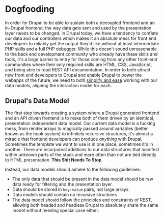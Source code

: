 # Dogfooding

In order for Drupal to be able to sustain both a decoupled frontend and an in-Drupal frontend, the way data gets sent and used by the presentation layer needs to be changed. In Drupal today, we have a tendency to conflate our data and our controllers which makes it an absolute mess for front end developers to reliably get the output they'd like without at least intermediate PHP skills and a full PHP debugger. While this doesn't sound unreasonable to the back end development community who already have these skills and tools, it's a large barrier to entry for those coming from any other front-end communities where their only required skills are HTML, CSS, JavaScript, and being able to read REST API documentation. In order to both attract new front end developers to Drupal and enable Drupal to power the webapps of the future, we need to both [simplify and ease](https://austin2014.drupal.org/session/stomp-complexity) working with our data models, aligning the interaction model for each.

## Drupal's Data Model

The first step towards creating a system where a Drupal generated frontend and an API driven frontend is to make both of them driven by an identical, presentation independent data model. Our current data model is a fucking mess, from render arrays to magically passed around variables (better known as the hook system) to infinitely recursive structures, it's almost a miracle that frontend developers can produce *anything* with Drupal. Sometimes the template we want to use is in one place, sometimes it's in another. There are incorporeal additions to our data structures that manifest within unknown parts of the stack and more often than not are tied directly to HTML presentation. **This Shit Needs To Stop**.

Instead, our data models should adhere to the following guidelines:

* The only data that should be present in the data model should be raw data ready for filtering and the presentation layer.
* Data should be stored in `key:value` pairs, not large arrays.
* Data models should contain no recursive structures
* The data model should follow the principles and constraints of [REST](http://en.wikipedia.org/wiki/Representational_state_transfer), allowing both headed and headless Drupal to absolutely share the same model without needing special case either.
